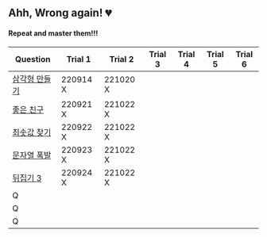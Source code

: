 ## Ahh, Wrong again! :broken_heart:
#### Repeat and master them!!!

|Question|Trial 1|Trial 2|Trial 3|Trial 4|Trial 5|Trial 6|
|--------|-------|-------|-------|-------|-------|-------|
|[삼각형 만들기](https://www.acmicpc.net/problem/1448)|220914 X|221020 X|||||
|[좋은 친구](https://www.acmicpc.net/problem/3078)|220921 X|221022 X|||||
|[최솟값 찾기](https://www.acmicpc.net/problem/11003)|220922 X|221022 X|||||
|[문자열 폭발](https://www.acmicpc.net/problem/9935)|220923 X|221022 X|||||
|[뒤집기 3](https://www.acmicpc.net/problem/1464)|220924 X|221022 X|||||
|Q|||||||
|Q|||||||
|Q|||||||
